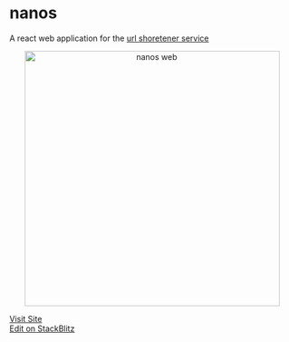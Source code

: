 # nanos
  
A react web application for the [url shoretener service](https://github.com/nuhman/url-shortener)  
  
<p align="center">
  <img src="https://github.com/nuhman/nanos/screenshots/nanos.PNG" width="450" title="nanos web">
</p>
  
[Visit Site](https://react-nvafvp.stackblitz.io/)  
[Edit on StackBlitz](https://stackblitz.com/edit/react-nvafvp)  
